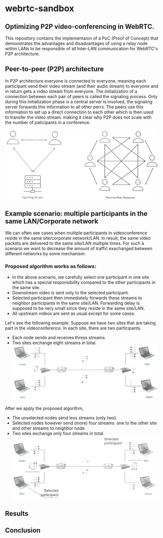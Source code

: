 # webrtc-sandbox

## Optimizing P2P video-conferencing in WebRTC.

This repository contains the implementaion of a PoC (Proof of Concept) that demonstrates the advantages and disadvantages of using a relay node within LANs to be responsible of all Inter-LAN communication for WebRTC's P2P architecture.

## Peer-to-peer (P2P) architecture
In P2P architecture everyone is connected to everyone, meaning each participant send their video stream (and their audio stream) to everyone and in return gets a video stream from everyone. The initialization of a connection between each pair of peers is called the signaling process. Only during this initialization phase is a central server is involved, the signaling server forwards this information to all other perrs. The peers use this information to set up a direct connection to each other which is then used to transfer the video stream. making it clear why P2P does not scale with the number of paticipants in a conference.

![Signaling and P2P architecture](imgs/signaling_and_p2p.png)

## Example scenario: multiple participants in the same LAN/Corporate network
We can often see cases when mulitple participants in videoconference reside in the same site/corporate network/LAN. In result, the same video packets are delivered to the same site/LAN multiple times. For such a scenario we want to decrease the amount of traffic exachanged between different networks by some mechanism. 

### Proposed algorithm works as follows:
- In the above scenario, we carefully select one participant in one site which has a special responsibility compared to the other participants in the same site.
- Downstream video is sent only to the selected participant. 
- Selected participant then immediately forwards these streams to neighbor participants in the same site/LAN. Forwarding delay is supposed to be very small since they reside in the same site/LAN.
- All upstream videos are sent as usual except for some cases.

Let's see the following example. Suppose we have two sites that are taking part in the videoconference. In each site, there are two participants.

- Each node sends and receives thress streams.
- Two sites exchange eight streams in total.
![Existing P2P architecture](imgs/unmodified_p2p.png)

After we apply the proposed algorithm,
- The unselected nodes send less streams (only two).
- Selected nodes however send (more) four streams: one to the other site and other streams to neighbor node.
- Two sites exchange only four streams in total.
![Modified P2P architecture](imgs/modified_p2p.png)

## Results

## Conclusion 





<!-- # Checklist
[x] Check the feasibility of the idea. The idea may require modification of browser source code. Adjust the algorithm if needed. 
[] Evaluate the proposed algorithm using NS-3.
[] Implement the algorithm in a real environment and evaluate its performance.
-->
